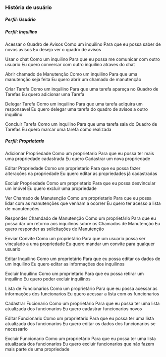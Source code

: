 ### História de usuário

##### Perfil: Usuário

##### Perfil: Inquilino

Acessar o Quadro de Avisos
Como um inquilino
Para que eu possa saber de novos avisos
Eu desejo ver o quadro de avisos

Usar o chat
Como um inquilino
Para que eu possa me comunicar com outro usuario
Eu quero conversar com outro inquilino atraves do chat

Abrir chamado de Manutenção
Como um inquilino
Para que uma manutenção seja feita
Eu quero abrir um chamado de manutenção

Criar Tarefa
Como um inquilino
Para que uma tarefa apareça no Quadro de Tarefas
Eu quero adicionar uma Tarefa

Delegar Tarefa
Como um inquilino
Para que uma tarefa adiquira um responsavel
Eu quero delegar uma tarefa do quadro de avisos a outro inquilino

Concluir Tarefa
Como um inquilino
Para que uma tarefa saia do Quadro de Tarefas
Eu quero marcar uma tarefa como realizada

##### Perfil: Proprietario

Adicionar Propriedade
Como um proprietario
Para que eu possa ter mais uma propriedade cadastrada
Eu quero Cadastrar um nova propriedade

Editar Propriedade
Como um proprietario
Para que eu possa fazer alterações na propriedade
Eu quero editar as propriedades já cadastradas

Excluir Propriedade
Como um proprietario
Para que eu possa desvincular um imóvel
Eu quero excluir uma propriedade

Ver Chamado de Manutenção
Como um proprietario
Para que eu possa lidar com as manutenções que venham a ocorrer
Eu quero ter acesso a lista de manutenções

Responder Chamdado de Manutenção
Como um proprietário
Para que eu possa dar um retorno aos inquilinos sobre os Chamados de Manutenção
Eu quero responder as solicitações de Manutenção

Enviar Convite
Como um proprietário
Para que um usuario possa ser vinculado a uma propriedade
Eu quero mandar um convite para qualquer usuario

Editar Inquilino
Como um proprietário
Para que eu possa editar os dados de um inquilino
Eu quero editar as informações dos inquilinos

Excluir Inquilino
Como um proprietário
Para que eu possa retirar um inquilino
Eu quero poder excluir inquilinos

Lista de Funcionarios
Como um proprietário
Para que eu possa acessar as informações dos funcionarios
Eu quero acessar a lista com os funcionarios

Cadastrar Fucionario
Como um proprietário
Para que eu possa ter uma lista atualizada dos funcionarios
Eu quero cadastrar funcionarios novos

Editar Funcionario
Como um proprietário
Para que eu possa ter uma lista atualizada dos funcionarios
Eu quero editar os dados dos funcionarios se necessario

Excluir Funcionario
Como um proprietário
Para que eu possa ter uma lista atualizada dos funcionarios
Eu quero excluir funcionarios que não fazem mais parte de uma propriedade

